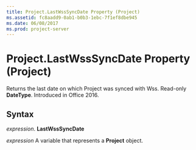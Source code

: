 ```yaml
---
title: Project.LastWssSyncDate Property (Project)
ms.assetid: fc8aadd9-0ab1-b0b3-1ebc-7f1ef8dbe945
ms.date: 06/08/2017
ms.prod: project-server
---
```



# Project.LastWssSyncDate Property (Project)

Returns the last date on which Project was synced with Wss. Read-only  **DateType**. Introduced in Office 2016.


## Syntax

 _expression_. **LastWssSyncDate**

 _expression_ A variable that represents a **Project** object.


